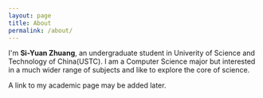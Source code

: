 ```yaml
---
layout: page
title: About
permalink: /about/
---
```


I'm **Si-Yuan Zhuang**, an undergraduate student in Univerity of Science and Technology of China(USTC). I am a Computer Science major but interested in a much wider range of subjects and like to explore the core of science.

A link to my academic page may be added later.
